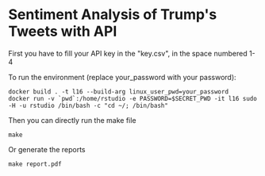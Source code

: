 # Sentiment Analysis of Trump's Tweets with API

First you have to fill your API key in the "key.csv", in the space numbered 1-4 

To run the environment (replace your_password with your password):

```
docker build . -t l16 --build-arg linux_user_pwd=your_password
docker run -v `pwd`:/home/rstudio -e PASSWORD=$SECRET_PWD -it l16 sudo -H -u rstudio /bin/bash -c "cd ~/; /bin/bash"
```

Then you can directly run the make file

```
make
```

Or generate the reports
```
make report.pdf
```

